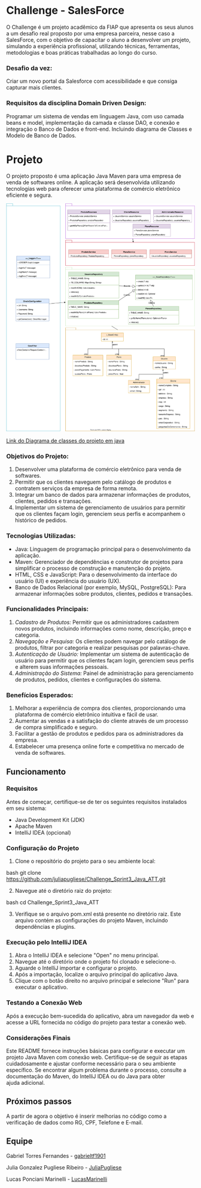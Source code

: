 # Challenge - SalesForce
O Challenge é um projeto acadêmico da FIAP que apresenta os seus alunos a um desafio real proposto por uma empresa parceira, nesse caso a SalesForce, com o objetivo de capacitar o aluno a desenvolver um projeto, simulando a experiência profissional, utilizando técnicas, ferramentas, metodologias e boas práticas trabalhadas ao longo do curso.

### Desafio da vez: 
Criar um novo portal da Salesforce com acessibilidade e que consiga capturar mais clientes.

### Requisitos da disciplina Domain Driven Design:
Programar um sistema de vendas em linguagem Java, com uso camada beans e model, implementação da camada e classe DAO, e conexão e integração  o Banco de Dados e front-end. Incluindo diagrama de Classes e Modelo de Banco de Dados.

# Projeto 
O projeto proposto é uma aplicação Java Maven para uma empresa de venda de softwares online. A aplicação será desenvolvida utilizando tecnologias web para oferecer uma plataforma de comércio eletrônico eficiente e segura.

<img src="https://github.com/juliapugliese/Challenge_Sprint3_Java_ATT/blob/main/Documentacao/challengeclasses.svg"/>

[Link do Diagrama de classes do projeto em java](https://viewer.diagrams.net/?tags=%7B%7D&highlight=0000ff&edit=_blank&layers=1&nav=1&title=classes.drawio#R7V1tc5u4Fv41mcl%2BcMe8Gn%2BMnbR77yTb3KZ7d%2FupQ2zZpsXIC7hJ9tdfCSQM6GCTWgJyV53OxAjEi86j866jC2u%2Bff4Q%2B7vNHV6i8MIcL58vrOsL0zSn5oT8oS0veYsxtu28ZR0HS9Z2aHgI%2Fkb8Qta6D5YoqVyYYhymwa7auMBRhBZppc2PY%2FxUvWyFw%2BpTd%2F4aCQ0PCz8UW%2F8Ilukmb%2FX4d9H2X1Gw3vAnG%2B40P%2FPoL76vY7yP2PMuTOt99i8%2FvfX5vdiHJht%2FiZ9KTdbNhTWPMU7zX9vnOQrp4PJhy%2Fu9bzhbvHeMorRNh31wf%2F3fr3cb5%2BGr8ePXXyfW3nJG7C4%2F%2FHCP%2BGdkL5u%2B8AEi772jP%2BnIovjCmq1wlD6w8wY5Tnb%2BIojWn%2FGONoxJS%2Bo%2F8rG02XExhoadN9zjJEgDHJGmEK3Imdkm3Ybslk%2BbIEUP5L70GU8EefQxaYy%2FozkOcZy9mLVwDcdckTPiSPDPQnGKnktNbGQ%2BILxFafxCLuFAnjDUMhjbLqPaUwkThpu3bcp44Bf6DIfr4t4HWpAfjByvII35hkkzm96Mrxw1pHGtlqSxJqpIY71h0iwMzx27akhjjI2WtHEdVbSZirTImDSineiw4jjd4DWO%2FPAW54NPGr%2BhNH1hwsnfp7g6sGSE4pc%2FWf%2Fs4Ev54JoOh216xfELp1h2eI%2FigHwbRUHWp3HgE7yPF%2BjItzlMPvrxGqWnuTpaVkSfSMYYhX4a%2FKhKQukUcd7wbPEde7y01cwWsy0jK1QI6aRxBdJcfp35CbqJ0iB9%2BUWk01OwDf0I1ShEx3%2BxCcLlrf%2BC9%2FStk5RoR%2FxotsFx8De53udjT07HKZtuJmVGqyAMS8O%2BWiF3saj0fKB3ZM%2BKUUL63nNiGLWmO%2F%2B5cuGtn6T8LXEY%2BrskeCyQtSWTKYhmOE3xll0EIaMEHAEky8n0cXx0ZrcHiTMe11iqbQkoMeyxiBLHVASSiQCSEetyRf%2BST63DhHxrKgxUhHPclCjNmvwwWJfmKB2sgCjoV6w5xbsDB7jNrrm2Dy2f2BDQJkz6rsJMy94EyyWKKAZw6hNeUAB1h8krZ2PkzMh%2FMpLz8TvnwiEvPifHxuGY%2FKeXx%2BkcR%2BRb%2FCCjKiJoekIUUaeAIsLh6CQ8jRHOONx2iODXSUcEl%2FIlSNzHeEnlpuYYXXMMy6xxDMMDOMYUwIdhqZIrBmRXumGaz9qoAhH3rz01gWeUaYzysaN8JcJsHA9XkF9r%2BneUnd6iAnPjvMtDGhN%2BwB9EXjx%2FVt5JM6mzmFQx5c%2FiUhAK1XEpyIKWCsIlShYxQQHWSBwyErlm1AUSP0Tufz7NZ99Xt6MPd%2BNvyfuvT%2FbIsFUjcUdkLL731%2F6WDF6BQ9ff0i7RY0L%2F3AaECrwte%2Fg97VU0MXBqzA4BsxOvb8xCZrtUzCb7BUoSisGkYJwckRqDA8AgsT37FuEtfEcoWl7RONCB0GXP3XKNuM1xcPzdHFpnVecgeg7SzNH3zmFHX%2FidyO%2Fr59JlmZdvzE0T%2FgqPIV58%2F7wJIn7ifUA%2F%2BUzHHxvf044%2FRhx5nj%2FW9R5ndn5hc0zrNgf3UvB75J%2FEupWjUrU7Oc6pO%2BUfLdyJDLj%2FUrqMzbfGV3YmDQ9qejObg6%2BhA%2FmRv8MB3sUAn4F40duS2cki7AmJb%2F1HFHKjtcR7ShOAM704n60C13tkZmxrLsIGhYVj2UMvChdle7uVga4bH7ThCcPKRI32V3Tt4bSs2ryC%2FBXORBQzCv0VU9XKTuavyBGnbUT1uo7XGpVHvBUQBtXp22IsRpm3QuNwsDiEfBXd4lBUQCTjMEaLfZzgRMNwuDCE3A%2FdwlBU2GS7zAgOa6yQENZPNQSHAUHQ%2B6AKg3AGXovsSKneh9aehENCUu6ngFOSDkfcVdGovsvzQDA6q%2FZAOF7dnB871Xu09UDY9YwLYzoQD4RrHO%2BgxgPBQV5CPQPMmS6IBs73Wg9ELSH8DA%2FE6LUuiBqZuOngVXvg1SpBaY1QckgjJp4OyjkkjzSdOodska1LSBmtywXSAnLwZv5tWVUO3pxSenBbW0RCtnVc0wN5yalmSwlhyRYQ58l4MTTLgvnJJ7Sj%2BaOYPaWFl7A8pxZkALNUVljTO8%2BZOESnYc3BuXSQl2XOCs5Ez3y0XFkZ6LVAhMfz4EpKY5EgVfEl8uwQ%2BYiCYlbkW8efr2a3N19%2Fu7q7qVq82q44w64o5u85nj4QIerMCsjTVwNBGGTEzUHA89zrs6wdAraElpmtUcmhHxkCLCwRFhYAgZDqFaXMeq48VKFxivpVeAfRhsihVCXZAccaSHZPFdUhv9osk3P%2B8ioMZy%2BZL%2BIyVy2DZXb0S84pgMwdnnBWzd3RrKRTVgIsElTGSmAv2bhJ2AQRmZ%2BEoH%2BjS3EZh8aFWlx4fYsYC8y%2FLvGP6lG25qes7pZPfhYSBI8ctdOTpUfTC2VziIqxUgV4wuOGnCVNpiL2XEgBdlQxJf40gSctiKhL0SUB1Bg%2FftNs6Ty2ZLXHyhHNF4KGOrYELZymyNjvlhQZXPehQ0rsJY2TfnACqcrd4gTKl6c4WaIQlXCiodE1NIC4cMfQOGZGlYCR2U0fd9RGJVqEhkm3MIFit8pwAltGTaKGmduXjaa1oO9q7HSLHaAsQsc8RnTQ3TynKFomAhhKYZ4sXn%2BRxXmYpWK4F%2FWwT2kAawsP4HjQIbzfENHnkR8e6flSaoejPo1Gx%2BkID5vUp0M87MKTMZ5yagcn8blLE6xqRMCtJw23zguYnrhRQ1qArGCvDSlBdft6qHVTrLG%2FWEgqADUyahkaUOEUCyqAYNjKMsZt0fH2MfYXIRmEaBWs97GfDWBLh4gOHJZ8OT7yVgsIVO7CQ4%2BSCr6N7CqmPABTRY3C6iIEVRECG4oLUZXl9zjUEUNpGkkxc8%2Fxm4DQUKaQ2NDylAwZCYojf4s0PHqEB%2BAu6RYeTpPD9d5PkiccLzU8eoQH4DLpmHtALpMaCHS%2BgWyyQy4QkO7K1AloBQXlCsRomecJmmRAuR%2BEDCv5tjs%2Fivw10T41k%2BiWSRTpaP0JEZEpnJ0E26inn3Q12G3XG7C3Hkg2qSOyWpap84DiHwH5ZG0QvtogXHkLtAANwkfPsZ2jPq3XZJJa76oFHxwTMAkdS5yTtioW7ogsnK5cAxKU8%2BI5efuRvGXNxl%2FDxovZfJalCCGGa2DyC%2Fr%2BROFFyndGT%2Bzt8oWT8ZZyDGDh5NEsolu8znSHn84earfwUrPMofjQrBrDBPIhO%2FahuU2ZA7cfP3y4%2BcRifnht%2F5uDVXPIc0oXy8hB6lbPdVuUFNPWsGyyt%2FWRSeALYDpAgwO1WiAzxOt%2FRSucJShuUZIQS1hnGHXNINrKEIU59S2x8ocfRxorfWIFyLPvWJg0hOwErNzEMY41WPoES%2F8utolonP2e7P040GuN38ZaY7Ni7rhtl38Z3CqRjyizwdzRa40V8JyJDGun24Vgk6Y02M%2Bzr%2FOPt7%2Ff%2FfaQA%2BSOjEnFccMRMy%2BhR%2BfF9oiltguY1WGpRUKitpxlkx1acaFo3TpoDjWKGJZIf3V915xLz9QbzTl65RxdLkduMKmbxJBept4jLiCLqGOR0pTyypjL%2FPZzM3PRNTAGASKrpYBSByIxSq58uU6jOXkys4WP8OlFNOzCPhbRFJG8oqrATy6ices3smrvongRjQfs%2B8CzJBIc73VGzs%2F4W5CxdNAE8rdM3Ynly%2FK3eJMKdkxXLG1hup7IadTtE%2BG1iiPVUr4y8bU7ngampdRrpJQnY3sHEDrKVOBGR0xTMtdOJ3P1jBkoZq0KM%2BArT6FIpHa4vMrh8nqyQ%2Bs1ILKrSmGaQil8LG%2B%2FVCfwwh7f%2B%2BmGiH9%2Fe3lI1KPFc%2FjvXy7Y9uy1coJE9dmR0dZSqGuOAsWrIWjZEuJFsCNGgNYcxwkxeFIgFU4rwkPJs6ytVTYMo2WSTLFyXr4%2BAzGpVQakyzklGpFL8Sf0157MOHpMOQs1S6sNNLhUujpnS%2BXLKy3aQ9iaYR2d%2FdKTNSfK%2BJVobxUhhXbcanw2G9IbN7Kznlm1xw8bpZQ9UHwzhQo%2BVAWnTEhDlr5vYwG5sd6qTDmPmraG5ZGdGyEQKjPtwW2i5O6UjqKNr%2BE3SPhBGzZ2C78WaRn97FLWKHN%2BZrexo%2BR6O7uNuWb9TkPZbcybekc7nL3bGIxecTlOX7uNHZ1d%2F9%2B7jcGfLgbn%2B9ptTDFpVO02Br%2B20g12r5bbIAqohFwSsX7eilptO0mzndw6N7a4jlDWG%2Fh62m5sJ%2BU77FLbieBRK64dKK6mjFoFIADVKa5QMF0qANHWD0INv0HCD7KbOoWfpdR3NA8DGhvREngoEthz6hLYEr2XoHfbkrFVJAxB5Z4jKoLneLsLUar9l10wQqu98dFDRQz4lU3VKFzsVgX4MmNWI28IyOuycC34ymCJe6nISxFBA4WH5n1DRGCXtXFhBELVgCTbIDuiLOnozTAB2LpKrzoEQkug5ErfaPdNi98BYq%2FtlhPqsKfUFZ1hjxiB2vAYKP6cvi0PsES55MyJ9ZaMm4bgQCHo9W2CgHtnyDVB%2FK0fbfCN1gMHDERz3Lcl4ij3Be78INHwGyb8rL7NEO4LUhyMm%2BOYjD%2FNstAieaBQ7L0AK7jbmVxOiOL1Pkr95ON%2Bjql%2BmNVg1IAcJiC7rPIK80Zo7XYNBQPOsD2aOXsyxZYTTHWKrcVrAXHTwK4nxrZNsZ1wn15h505rbyMpxdar7RBsWMapFNvjHdSk2DpilGVQKbZ8ev0DU2wdMfwwqBRbeaTpNMXWgXzq%2FxSGzVOxVDPsaW1XbsP0avdoy7BFtmipWRMhPmh8nGFPLO9oB0UMW3TLD4thu%2F9chi16rIfFsKWRplOGDWxblhUs0XXx30Bd%2FPraBm8iGmxwXXxliZUu5M3SdfEV2fRSdgHrtiIxuE9cDQS6tJZssrctYa9qyVPTdj20tNbs5Td%2Fiy4zsUO%2FvlQv6%2BOODjORBNXyw%2FmVuvhwj3yk7Q4sCiubN204qSub94iL3iveu6IJp7wmNXoO0j%2Fpb0Kc%2FOhL6cz1c%2FnghR9E5GvzTqYz5Q20n%2FFubNu84dA5O6r0vidSgwwa1bPPdHFwOp8u%2B8DcA32UxrasqrY74TWBX%2B2mNqq%2BBY8DVH5pbHAQPdHmqiwepwWyM4Jpw%2BvVhlc3BbK9GhTBAtm28a7LVeU8oet4hWxWUatSIXtfbdMi8xyR6ckwyRqwo0xoek01soFdEsuQOeYl0rBRCxtoDVnXsBFV8Mw20wJs6AJsUgshWQ4gwKxJl%2BILWg8mbvBA4VXd3qHconnQWTzIbg2jI6ILQo06DtRqG2ghonFAjhZgvYEHEmDdgkd0FbDiIVqADV2A1YssDsICgxZVaQusc04koyBX56p0w%2F5W2gIbLmwGYIEBW9bcH1OItfw6Kb9W3gItwJ1FHj3Hdo462l8hv1yHA6VAE7D8AwqdcNjJB5PoBRppVbp7TjSV4kLsNOo2FVVpzYfeAh%2Fyxm4bPsSzdrrhQ6IePdKaUIf8R4oCDUHmJ%2FgPOYwxXUd4iMCS79rc4SXN8L35Hw%3D%3D)

### Objetivos do Projeto:

1. Desenvolver uma plataforma de comércio eletrônico para venda de softwares.
2. Permitir que os clientes naveguem pelo catálogo de produtos e contratem serviços da empresa de forma remota.
3. Integrar um banco de dados para armazenar informações de produtos, clientes, pedidos e transações.
4. Implementar um sistema de gerenciamento de usuários para permitir que os clientes façam login, gerenciem seus perfis e acompanhem o histórico de pedidos.

### Tecnologias Utilizadas:

- Java: Linguagem de programação principal para o desenvolvimento da aplicação.
- Maven: Gerenciador de dependências e construtor de projetos para simplificar o processo de construção e manutenção do projeto.
- HTML, CSS e JavaScript: Para o desenvolvimento da interface do usuário (UI) e experiência do usuário (UX).
- Banco de Dados Relacional (por exemplo, MySQL, PostgreSQL): Para armazenar informações sobre produtos, clientes, pedidos e transações.

### Funcionalidades Principais:

1. *Cadastro de Produtos:* Permitir que os administradores cadastrem novos produtos, incluindo informações como nome, descrição, preço e categoria.
2. *Navegação e Pesquisa:* Os clientes podem navegar pelo catálogo de produtos, filtrar por categoria e realizar pesquisas por palavras-chave.
3. *Autenticação de Usuário:* Implementar um sistema de autenticação de usuário para permitir que os clientes façam login, gerenciem seus perfis e alterem suas informações pessoais.
4. *Administração do Sistema:* Painel de administração para gerenciamento de produtos, pedidos, clientes e configurações do sistema.

### Benefícios Esperados:

1. Melhorar a experiência de compra dos clientes, proporcionando uma plataforma de comércio eletrônico intuitiva e fácil de usar.
2. Aumentar as vendas e a satisfação do cliente através de um processo de compra simplificado e seguro.
3. Facilitar a gestão de produtos e pedidos para os administradores da empresa.
4. Estabelecer uma presença online forte e competitiva no mercado de venda de softwares.



## Funcionamento

### Requisitos

Antes de começar, certifique-se de ter os seguintes requisitos instalados em seu sistema:

- Java Development Kit (JDK)
- Apache Maven
- IntelliJ IDEA (opcional)

### Configuração do Projeto

1. Clone o repositório do projeto para o seu ambiente local:

bash
git clone https://github.com/juliapugliese/Challenge_Sprint3_Java_ATT.git


2. Navegue até o diretório raiz do projeto:

bash
cd Challenge_Sprint3_Java_ATT


3. Verifique se o arquivo pom.xml está presente no diretório raiz. Este arquivo contém as configurações do projeto Maven, incluindo dependências e plugins.

### Execução pelo IntelliJ IDEA

1. Abra o IntelliJ IDEA e selecione "Open" no menu principal.
2. Navegue até o diretório onde o projeto foi clonado e selecione-o.
3. Aguarde o IntelliJ importar e configurar o projeto.
4. Após a importação, localize o arquivo principal do aplicativo Java.
5. Clique com o botão direito no arquivo principal e selecione "Run" para executar o aplicativo.


### Testando a Conexão Web

Após a execução bem-sucedida do aplicativo, abra um navegador da web e acesse a URL fornecida no código do projeto para testar a conexão web.

### Considerações Finais

Este README fornece instruções básicas para configurar e executar um projeto Java Maven com conexão web. Certifique-se de seguir as etapas cuidadosamente e ajustar conforme necessário para o seu ambiente específico. Se encontrar algum problema durante o processo, consulte a documentação do Maven, do IntelliJ IDEA ou do Java para obter ajuda adicional.


## Próximos passos

A partir de agora o objetivo é inserir melhorias no código como a verificação de dados como RG, CPF, Telefone e E-mail.

## Equipe

Gabriel Torres Fernandes - [gabrieltf1901](https://github.com/gabrieltf1901)

Julia Gonzalez Pugliese Ribeiro - [JuliaPugliese](https://github.com/JuliaPugliese) 

Lucas Ponciani Marinelli - [LucasMarinelli](https://github.com/LucasMarinelli)
